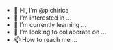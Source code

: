 - 👋 Hi, I’m @pichirica
- 👀 I’m interested in ...
- 🌱 I’m currently learning ...
- 💞️ I’m looking to collaborate on ...
- 📫 How to reach me ...

<!---
pichirica/pichirica is a ✨ special ✨ repository because its `README.md` (this file) appears on your GitHub profile.
You can click the Preview link to take a look at your changes.
--->
